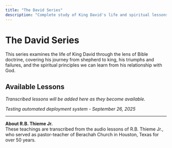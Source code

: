 ```yaml
---
title: "The David Series"
description: "Complete study of King David's life and spiritual lessons"
---
```


# The David Series

This series examines the life of King David through the lens of Bible doctrine, covering his journey from shepherd to king, his triumphs and failures, and the spiritual principles we can learn from his relationship with God.

## Available Lessons

*Transcribed lessons will be added here as they become available.*

*Testing automated deployment system - September 26, 2025*

---

**About R.B. Thieme Jr.**  
These teachings are transcribed from the audio lessons of R.B. Thieme Jr., who served as pastor-teacher of Berachah Church in Houston, Texas for over 50 years.
